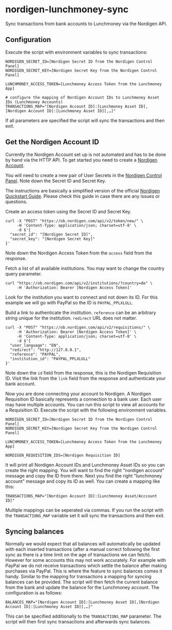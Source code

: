 # nordigen-lunchmoney-sync

Sync transactions from bank accounts to Lunchmoney via the Nordigen API.

## Configuration

Execute the script with environment variables to sync transactions:
```
NORDIGEN_SECRET_ID=[Nordigen Secret ID from the Nordigen Control Panel]
NORDIGEN_SECRET_KEY=[Nordigen Secret Key from the Nordigen Control Panel]

LUNCHMONEY_ACCESS_TOKEN=[Lunchmoney Access Token from the Lunchmoney App]

# configure the mapping of Nordigen Account IDs to Lunchmoney Asset IDs (Lunchmoney Accounts)
TRANSACTIONS_MAP="[Nordigen Account ID]:[Lunchmoney Asset ID],[Nordigen Account ID]:[Lunchmoney Asset ID][,…]"
```

If all parameters are specified the script will sync the transactions and then exit.

## Get the Nordigen Account ID

Currently the Nordigen Account set up is not automated and has to be done by hand via the HTTP API. To get started you need to create a [Nordigen Account](https://nordigen.com/).

You will need to create a new pair of User Secrets in the [Nordigen Control Panel](https://ob.nordigen.com/user-secrets/). Note down the Secret ID and Secret Key.

The instructions are basically a simplified version of the official [Nordigen Quickstart Guide](https://nordigen.com/en/account_information_documenation/integration/quickstart_guide/). Please check this guide in case there are any issues or questions.

Create an access token using the Secret ID and Secret Key.
```
curl -X "POST" "https://ob.nordigen.com/api/v2/token/new/" \
     -H 'Content-Type: application/json; charset=utf-8' \
     -d $'{
  "secret_id": "[Nordigen Secret ID]",
  "secret_key": "[Nordigen Secret Key]"
}'
```
Note down the Nordigen Access Token from the `access` field from the response.

Fetch a list of all available institutions. You may want to change the country query parameter.
```
curl "https://ob.nordigen.com/api/v2/institutions/?country=de" \
     -H 'Authorization: Bearer [Nordigen Access Token]'
```

Look for the institution you want to connect and not down its ID. For this example we will go with PayPal so the ID is `PAYPAL_PPLXLULL`.

Build a link to authenticate the institution. `reference` can be an arbitrary string unique for the institution. `redirect` URL does not matter.
```
curl -X "POST" "https://ob.nordigen.com/api/v2/requisitions/" \
     -H 'Authorization: Bearer [Nordigen Access Token]' \
     -H 'Content-Type: application/json; charset=utf-8' \
     -d $'{
  "user_language": "EN",
  "redirect": "http://127.0.0.1",
  "reference": "PAYPAL",
  "institution_id": "PAYPAL_PPLXLULL"
}'
```

Note down the `id` field from the response, this is the Nordigen Requisition ID. Visit the link from the `link` field from the response and authenticate your bank account.

Now you are done connecting your account to Nordigen. A Nordigen Requisition ID basically represents a connection to a bank user. Each user may have multiple accounts. You can run this script to view all accounts for a Requisition ID. Execute the script with the following environment variables.
```
NORDIGEN_SECRET_ID=[Nordigen Secret ID from the Nordigen Control Panel]
NORDIGEN_SECRET_KEY=[Nordigen Secret Key from the Nordigen Control Panel]

LUNCHMONEY_ACCESS_TOKEN=[Lunchmoney Access Token from the Lunchmoney App]

NORDIGEN_REQUISITION_IDS=[Nordigen Requisition ID]
```

It will print all Nordigen Account IDs and Lunchmoney Asset IDs so you can create the right mapping. You will want to find the right "nordigen account" message and copy the ID from there. Next you find the right "lunchmoney account" message and copy its ID as well. You can create a mapping like this: 
```
TRANSACTIONS_MAP="[Nordigen Account ID]:[Lunchmoney Asset/Acccount ID]"
```
Multiple mappings can be seperated via commas. If you run the script with the `TRANSACTIONS_MAP` variable set it will sync the transactions and then exit.

## Syncing balances

Normally we would expect that all balances will automatically be updated with each inserted transactions (after a manual correct following the first sync as there is a time limit on the age of transactions we can fetch). However for some accounts this may not work accurately. For example with PayPal we do not receive transactions which settle the balance after making purchases via PayPal. This is where the feature to sync balances comes it handy. Similar to the mapping for transactions a mapping for syncing balances can be provided. The script will then fetch the current balance from the bank and update the balance for the Lunchmoney account. The configuration is as follows:
```
BALANCES_MAP="[Nordigen Account ID]:[Lunchmoney Asset ID],[Nordigen Account ID]:[Lunchmoney Asset ID][,…]"
```
This can be specified additionally to the `TRANSACTIONS_MAP` parameter. The script will then first sync transactions and afterwards sync balances.
